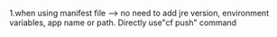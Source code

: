 1.when using manifest file -->
no need to add jre version, environment variables, app name or path. Directly use"cf push" command
